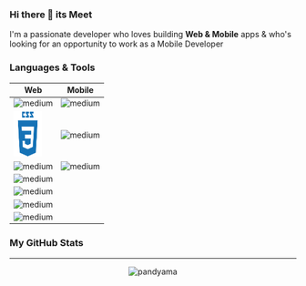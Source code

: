 ### Hi there 👋 its Meet

I'm a passionate developer who loves building **Web & Mobile** apps & who's looking for an opportunity to work as a Mobile Developer

### **Languages & Tools**

Web | Mobile
------------ | -------------
<img alt="medium" src="https://img.shields.io/badge/HTML5-E34F26?style=for-the-badge&logo=html5&logoColor=white"/> | <img alt="medium" src="https://img.shields.io/badge/Android-3DDC84?style=for-the-badge&logo=android&logoColor=white"/>
<img height="80px" width="50px" src="https://github.com/devicons/devicon/blob/master/icons/css3/css3-plain-wordmark.svg"/> | <img alt="medium" src="https://img.shields.io/badge/Kotlin-0095D5?&style=for-the-badge&logo=kotlin&logoColor=white"/>
<img alt="medium" src="https://img.shields.io/badge/JavaScript-F7DF1E?style=for-the-badge&logo=javascript&logoColor=black"/> | <img alt="medium" src="https://img.shields.io/badge/SQLite-07405E?style=for-the-badge&logo=sqlite&logoColor=white"/>
<img alt="medium" src="https://img.shields.io/badge/Angular-DD0031?style=for-the-badge&logo=angular&logoColor=white"/> | 
<img alt="medium" src="https://img.shields.io/badge/Node.js-43853D?style=for-the-badge&logo=node-dot-js&logoColor=white"/> | 
<img alt="medium" src="https://img.shields.io/badge/TypeScript-007ACC?style=for-the-badge&logo=typescript&logoColor=white"/> | 
<img alt="medium" src="https://img.shields.io/badge/MongoDB-4EA94B?style=for-the-badge&logo=mongodb&logoColor=white"/> | 

### **My GitHub Stats**
---

<p align="center"> <img src="https://github-readme-stats.vercel.app/api?username=pandyama&show_icons=true&theme=gotham" alt="pandyama" />
